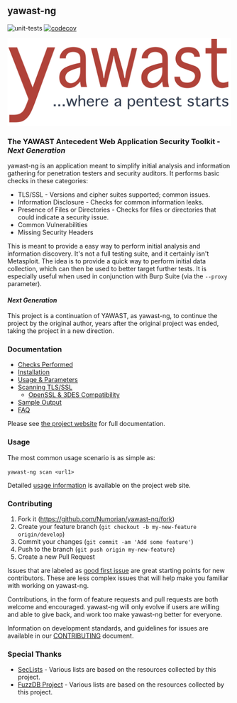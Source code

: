 ## yawast-ng
![unit-tests](https://github.com/Numorian/yawast-ng/workflows/unit-tests/badge.svg) [![codecov](https://codecov.io/github/Numorian/yawast-ng/branch/main/graph/badge.svg?token=LPEIB8NOE3)](https://codecov.io/github/Numorian/yawast-ng)

![YAWAST](https://github.com/Numorian/yawast-ng/raw/main/yawast_logo_v1.svg?sanitize=true)

### The YAWAST Antecedent Web Application Security Toolkit - _Next Generation_

yawast-ng is an application meant to simplify initial analysis and information gathering for penetration testers and security auditors. It performs basic checks in these categories:

* TLS/SSL - Versions and cipher suites supported; common issues.
* Information Disclosure - Checks for common information leaks.
* Presence of Files or Directories - Checks for files or directories that could indicate a security issue.
* Common Vulnerabilities
* Missing Security Headers

This is meant to provide a easy way to perform initial analysis and information discovery. It's not a full testing suite, and it certainly isn't Metasploit. The idea is to provide a quick way to perform initial data collection, which can then be used to better target further tests. It is especially useful when used in conjunction with Burp Suite (via the `--proxy` parameter).

#### _Next Generation_

This project is a continuation of YAWAST, as yawast-ng, to continue the project by the original author, years after the original project was ended, taking the project in a new direction.

### Documentation

* [Checks Performed](https://numorian.github.io/yawast-ng/checks/)
* [Installation](https://numorian.github.io/yawast-ng/installation/)
* [Usage & Parameters](https://numorian.github.io/yawast-ng/usage/)
* [Scanning TLS/SSL](https://numorian.github.io/yawast-ng/tls/)
  * [OpenSSL & 3DES Compatibility](https://numorian.github.io/yawast-ng/openssl/)
* [Sample Output](https://numorian.github.io/yawast-ng/sample/)
* [FAQ](https://numorian.github.io/yawast-ng/faq/)

Please see [the project website](https://numorian.github.io/yawast-ng/) for full documentation.

### Usage

The most common usage scenario is as simple as:

`yawast-ng scan <url1>`

Detailed [usage information](https://numorian.github.io/yawast-ng/usage/) is available on the project web site.

### Contributing

1. Fork it (https://github.com/Numorian/yawast-ng/fork)
2. Create your feature branch (`git checkout -b my-new-feature origin/develop`)
3. Commit your changes (`git commit -am 'Add some feature'`)
4. Push to the branch (`git push origin my-new-feature`)
5. Create a new Pull Request

Issues that are labeled as [good first issue](https://github.com/Numorian/yawast-ng/labels/good%20first%20issue) are great starting points for new contributors. These are less complex issues that will help make you familiar with working on yawast-ng.

Contributions, in the form of feature requests and pull requests are both welcome and encouraged. yawast-ng will only evolve if users are willing and able to give back, and work too make yawast-ng better for everyone.

Information on development standards, and guidelines for issues are available in our [CONTRIBUTING](/CONTRIBUTING.md) document.

### Special Thanks

* [SecLists](https://github.com/danielmiessler/SecLists) - Various lists are based on the resources collected by this project.
* [FuzzDB Project](https://github.com/fuzzdb-project) - Various lists are based on the resources collected by this project.
